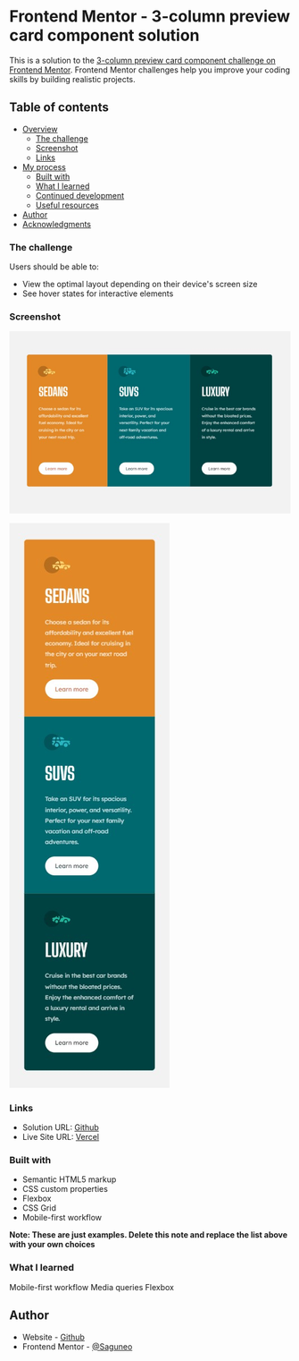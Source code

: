 # Frontend Mentor - 3-column preview card component solution

This is a solution to the [3-column preview card component challenge on Frontend Mentor](https://www.frontendmentor.io/challenges/3column-preview-card-component-pH92eAR2-). Frontend Mentor challenges help you improve your coding skills by building realistic projects. 

## Table of contents

- [Overview](#overview)
  - [The challenge](#the-challenge)
  - [Screenshot](#screenshot)
  - [Links](#links)
- [My process](#my-process)
  - [Built with](#built-with)
  - [What I learned](#what-i-learned)
  - [Continued development](#continued-development)
  - [Useful resources](#useful-resources)
- [Author](#author)
- [Acknowledgments](#acknowledgments)


### The challenge

Users should be able to:

- View the optimal layout depending on their device's screen size
- See hover states for interactive elements

### Screenshot

![](/images/desk-screenshot.jpg)

![](/images/mobile-screenshot.jpg)

### Links

- Solution URL: [Github](https://github.com/Saguneo/3-Column-Preview)
- Live Site URL: [Vercel](https://3-column-preview-r8oz23ptc-saguneo.vercel.app)


### Built with

- Semantic HTML5 markup
- CSS custom properties
- Flexbox
- CSS Grid
- Mobile-first workflow

**Note: These are just examples. Delete this note and replace the list above with your own choices**

### What I learned

Mobile-first workflow
Media queries
Flexbox

## Author

- Website - [Github](https://github.com/Saguneo)
- Frontend Mentor - [@Saguneo](https://www.frontendmentor.io/profile/Saguneo)


